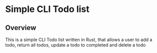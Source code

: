 # Simple CLI Todo list

## Overview

This is a simple CLI Todo list written in Rust, that allows a user to add a todo, return all todos, update a todo to completed and delete a todo
